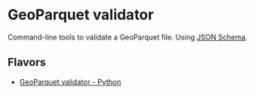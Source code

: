 # GeoParquet validator

Command-line tools to validate a GeoParquet file. Using [JSON Schema](https://json-schema.org/).

## Flavors

- [GeoParquet validator - Python](./python)

